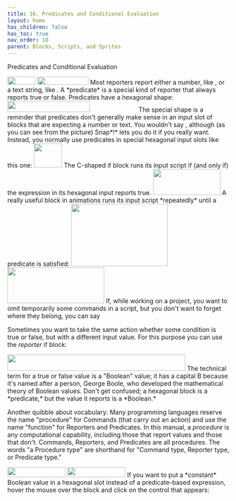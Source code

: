 ```yaml
---
title: 16. Predicates and Conditional Evaluation
layout: home
has_children: false
has_toc: true
nav_order: 10
parent: Blocks, Scripts, and Sprites
---
```


 Predicates and Conditional Evaluation

<img src="/snap-manual/assets/images/image82.png" style="width:64px; height:18px">
<img src="/snap-manual/assets/images/image83.png" style="width:116px; height:18px">
Most reporters report either a number, like , or a
text string, like . A *predicate* is a special kind of reporter that
always reports true or false. Predicates have a hexagonal shape:

<img src="/snap-manual/assets/images/image84.png" style="width:187px; height:25px">
<img src="/snap-manual/assets/images/image85.png" style="width:103px; height:15px">
The special shape is a reminder that predicates don't
generally make sense in an input slot of blocks that are expecting a
number or text. You wouldn't say , although (as you can see from the
picture) Snap*!* lets you do it if you really want. Instead, you
normally use predicates in special hexagonal input slots like this one:

<img src="/snap-manual/assets/images/image86.png" style="width:64px; height:55px">
The C-shaped if block runs its input
script if (and only if) the expression in its hexagonal input reports
true.

<img src="/snap-manual/assets/images/image87.png" style="width:153px; height:59px">
A really useful block in animations runs
its input script *repeatedly* until a predicate is satisfied:

<img src="/snap-manual/assets/images/image88.png" style="width:219px; height:141px">
<img src="/snap-manual/assets/images/image89.png" style="width:220px; height:81px">
If, while working on a project, you want to omit
temporarily some commands in a script, but you don't want to forget
where they belong, you can say

Sometimes you want to take the same action whether some condition is
true or false, but with a different input value. For this purpose you
can use the *reporter* if block:

<img src="/snap-manual/assets/images/image90.png" style="width:404px; height:37px">
The technical term for a true or false
value is a "Boolean" value; it has a capital B because it's named after
a person, George Boole, who developed the mathematical theory of Boolean
values. Don't get confused; a hexagonal block is a *predicate,* but the
value it reports is a *Boolean.*

Another quibble about vocabulary: Many programming languages reserve the
name "procedure" for Commands (that carry out an action) and use the
name "function" for Reporters and Predicates. In this manual, a
*procedure* is any computational capability, including those that report
values and those that don't. Commands, Reporters, and Predicates are all
procedures. The words "a Procedure type" are shorthand for "Command
type, Reporter type, or Predicate type."

<img src="/snap-manual/assets/images/image91.png" style="width:132px; height:23px">
<img src="/snap-manual/assets/images/image92.png" style="width:132px; height:23px">
If you want to put a *constant* Boolean
value in a hexagonal slot instead of a predicate-based expression, hover
the mouse over the block and click on the control that appears:

